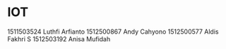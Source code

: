 # IOT

1511503524 Luthfi Arfianto
1512500867 Andy Cahyono
1512500577 Aldis Fakhri S
1512503192 Anisa Mufidah
